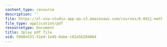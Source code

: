 ```yaml
---
content_type: resource
description: ''
file: https://ol-ocw-studio-app-qa.s3.amazonaws.com/courses/6-042j-mathematics-for-computer-science-spring-2015/50b0e53151ed1e490abec02a5b204864_o57CTwt1-ck.pdf
file_type: application/pdf
resourcetype: Document
title: 3play pdf file
uid: 50b0e531-51ed-1e49-0abe-c02a5b204864
---
```

